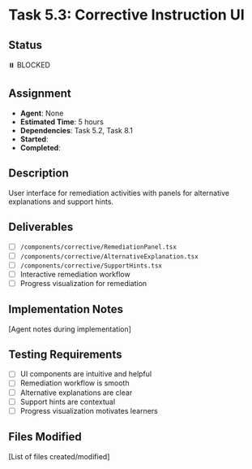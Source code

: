 # Task 5.3: Corrective Instruction UI

## Status

⏸️ BLOCKED

## Assignment

- **Agent**: None
- **Estimated Time**: 5 hours
- **Dependencies**: Task 5.2, Task 8.1
- **Started**:
- **Completed**:

## Description

User interface for remediation activities with panels for alternative explanations and support hints.

## Deliverables

- [ ] `/components/corrective/RemediationPanel.tsx`
- [ ] `/components/corrective/AlternativeExplanation.tsx`
- [ ] `/components/corrective/SupportHints.tsx`
- [ ] Interactive remediation workflow
- [ ] Progress visualization for remediation

## Implementation Notes

[Agent notes during implementation]

## Testing Requirements

- [ ] UI components are intuitive and helpful
- [ ] Remediation workflow is smooth
- [ ] Alternative explanations are clear
- [ ] Support hints are contextual
- [ ] Progress visualization motivates learners

## Files Modified

[List of files created/modified]

